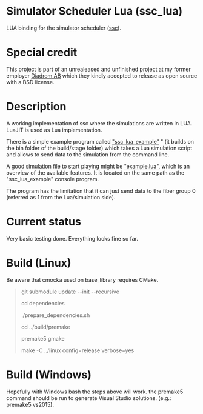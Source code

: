 Simulator Scheduler Lua (ssc_lua)
=================================

LUA binding for the simulator scheduler ([ssc](https://github.com/RafaGago/ssc)).

Special credit
==============

This project is part of an unrealeased and unfinished project at my former
employer [Diadrom AB](http://diadrom.se/) which they kindly accepted
to release as open source with a BSD license.

Description
============

A working implementation of ssc where the simulations are written in LUA.
LuaJIT is used as Lua implementation.

There is a simple example program called ["ssc_lua_example"](https://github.com/RafaGago/ssc_lua/blob/master/example/src/ssc_lua/ssc_lua_example.c) " (it builds on
the bin folder of the build/stage folder) which takes a Lua simulation
script and allows to send data to the simulation from the command line.

A good simulation file to start playing might be ["example.lua"](https://github.com/RafaGago/ssc_lua/blob/master/example/src/ssc_lua/example.lua), which is
an overview of the available features. It is located on the same path as
the "ssc_lua_example" console program.

The program has the limitation that it can just send data to the fiber
group 0 (referred as 1 from the Lua/simulation side).

Current status
==============

Very basic testing done. Everything looks fine so far.

Build (Linux)
=============

Be aware that cmocka used on base_library requires CMake.

> git submodule update --init --recursive
>
> cd dependencies
>
> ./prepare_dependencies.sh
>
> cd ../build/premake
>
> premake5 gmake
>
> make -C ../linux config=release verbose=yes

Build (Windows)
===============

Hopefully with Windows bash the steps above will work. the premake5 command
should be run to generate Visual Studio solutions. (e.g.: premake5 vs2015).
